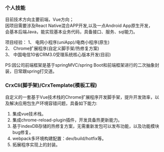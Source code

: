 
### 个人技能
目前技术方向主要前端，Vue方向；   
因项目需要涉及React Native混合APP开发,以及一点Android App原生开发，  
会基本后端Java，能实现基本业务代码，具备接口、服务、sql能力。 

项目经验：
1、 电网小程序(uniApp)/电商小程序(原生)     
2、 Chrome扩展程序(自定义脚手架/热修复方案)  
3、 中国电信10省CRM3.0受理系统核心版本开发(目前)       
 
PS:因公司前端框架是基于springMVC/spring Boot和前端框架进行的二次抽象封装，日常跟spring打交道。

### CrxCli(脚手架)/CrxTemplate(模板工程)
自定义的一套基于Vue技术栈的Chrome扩展程序开发脚手架，提升开发效率，以及解决应用包生产环境容错问题，具备如下能力:   
1. 集成vue技术栈。  
2. 集成chrome-reload-plugin插件，开发具备热更新能力。  
3. 基于indexDB存储的热修复方案，无需重新发包可以发布功能，以及功能模块bug修复。  
4. webpack多环境构建配置：dev/build/hotfix等。  
5. 拓展程序实现上的封装。  
